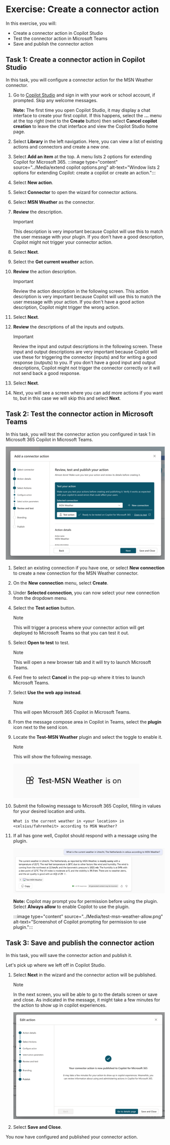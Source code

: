 # Exercise: Create a connector action

In this exercise, you will:

- Create a connector action in Copilot Studio
- Test the connector action in Microsoft Teams
- Save and publish the connector action

## Task 1: Create a connector action in Copilot Studio

In this task, you will configure a connector action for the MSN Weather connector.

1. Go to [Copilot Studio](https://copilotstudio.microsoft.com) and sign in with your work or school account, if prompted. Skip any welcome messages.

    **Note:** The first time you open Copilot Studio, it may display a chat interface to create your first copilot. If this happens, select the **…** menu at the top right (next to the **Create** button) then select **Cancel copilot creation** to leave the chat interface and view the Copilot Studio home page.
1. Select **Library** in the left navigation. Here, you can view a list of existing actions and connectors and create a new one.
1. Select **Add an item** at the top.  A menu lists 2 options for extending Copilot for Microsoft 365.
:::image type="content" source="../Media/extend copilot options.png" alt-text="Window lists 2 options for extending Copilot: create a copilot or create an action.":::
2. Select **New action**.
3. Select **Connector** to open the wizard for connector actions.
4. Select **MSN Weather** as the connector.
5. **Review** the description.

    > [!IMPORTANT]
    > This description is very important because Copilot will use this to match the user message with your plugin. If you don't have a good description, Copilot might not trigger your connector action.

1. Select **Next**.
1. Select the **Get current weather** action.
1. **Review** the action description.

    > [!IMPORTANT]
    > Review the action description in the following screen. This action description is very important because Copilot will use this to match the user message with your action. If you don't have a good action description, Copilot might trigger the wrong action.

1. Select **Next**.
1. **Review** the descriptions of all the inputs and outputs.

    > [!IMPORTANT]
    > Review the input and output descriptions in the following screen. These input and output descriptions are very important because Copilot will use these for triggering the connector (inputs) and for writing a good response (outputs) to you. If you don't have a good input and output descriptions, Copilot might not trigger the connector correctly or it will not send back a good response.

1. Select **Next**.
1. Next, you will see a screen where you can add more actions if you want to, but in this case we will skip this and select **Next**.

## Task 2: Test the connector action in Microsoft Teams

In this task, you will test the connector action you configured in task 1 in Microsoft 365 Copilot in Microsoft Teams.

![The review, test and publish your action section of the connector action wizard.](../Media/connect-test.png)

1. Select an existing connection if you have one, or select **New connection** to create a new connection for the MSN Weather connector.
1. On the **New connection** menu, select **Create**.
1. Under **Selected connection**, you can now select your new connection from the dropdown menu.
1. Select the **Test action** button.

    > [!NOTE]
    > This will trigger a process where your connector action will get deployed to Microsoft Teams so that you can test it out.

1. Select **Open to test** to test.

    > [!NOTE]
    > This will open a new browser tab and it will try to launch Microsoft Teams.

1. Feel free to select **Cancel** in the pop-up where it tries to launch Microsoft Teams.
1. Select **Use the web app instead**.

    > [!NOTE]
    > This will open Microsoft 365 Copilot in Microsoft Teams.

1. From the message compose area in Copilot in Teams, select the **plugin** icon next to the send icon.
1. Locate the **Test-MSN Weather** plugin and select the toggle to enable it.

    > [!NOTE]
    > This will show the following message.

    ![The message displays that the Test-MSN Weather plugin is on.](../Media/test-msn-weather.png)


1.  Submit the following message to Microsoft 365 Copilot, filling in values for your desired location and units.

    ```text
    What is the current weather in <your location> in <celsius/fahrenheit> according to MSN Weather?
    ```

1. If all has gone well, Copilot should respond with a message using the plugin.  

   ![A screenshot of an example message and answer. The plugin responds with the current weather in Utrecht, The Netherlands in celsius.](../Media/msn-weather-result.png)

   **Note:** Copilot may prompt you for permission before using the plugin.  Select **Always allow** to enable Copilot to use the plugin.

   :::image type="content" source="../Media/test-msn-weather-allow.png" alt-text="Screenshot of Copilot prompting for permission to use plugin.":::

## Task 3: Save and publish the connector action

In this task, you will save the connector action and publish it.

Let's pick up where we left off in Copilot Studio.

1. Select **Next** in the wizard and the connector action will be published.

    > [!NOTE]
    > In the next screen, you will be able to go to the details screen or save and close. As indicated in the message, it might take a few minutes for the action to show up in copilot experiences.

      ![A screenshot of the publish screen in the connector action wizard.](../Media/connector-action-finished.png)
   
1. Select **Save and Close**.

You now have configured and published your connector action.
